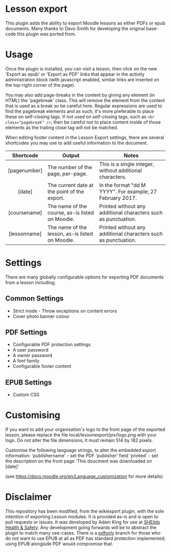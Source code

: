 Lesson export
===========

This plugin adds the ability to export Moodle lessons as either PDFs or epub documents.
Many thanks to Davo Smith for developing the original base-code this plugin was ported from.

Usage
=====

Once the plugin is installed, you can visit a lesson, then click on the new 'Export as epub' or 'Export as PDF' links that appear
in the activity administration block (with javascript enabled, similar links are inserted on the top-right corner of the page).

You may also add page-breaks in the content by giving any element (in HTML) the 'pagebreak' class. This will remove the element from the content that is used as a break so be careful here. Regular expressions are used to find the pagebreak elements and as such, it's more preferable to place these on self-closing tags. If not used on self-closing tags, such as `<br class="pagebreak" />`, then be careful not to place content inside of those elements as the trailing close tag will not be matched.

When editing footer content in the Lesson Export settings, there are several shortcodes you may use to add useful information to the
document.

|   Shortcode  	| Output                                          	| Notes                                                          	|
|:------------:	|-------------------------------------------------	|----------------------------------------------------------------	|
| [pagenumber] 	| The number of the page, per-page.               	| This is a single integer, without additional characters.       	|
|    [date]    	| The current date at the point of the export.    	| In the format "dd M YYYY". For example; 27 February 2017.      	|
| [coursename] 	| The name of the course, as-is listed on Moodle. 	| Printed without any additional characters such as punctuation. 	|
| [lessonname] 	| The name of the lesson, as-is listed on Moodle. 	| Printed without any additional characters such as punctuation. 	|

Settings
========

There are many globally configurable options for exporting PDF documents from a lesson including;

## Common Settings
- Strict mode - Throw exceptions on content errors
- Cover photo banner colour

## PDF Settings
- Configurable PDF protection settings
- A user password
- A owner password
- A font family
- Configurable footer content

## EPUB Settings
- Custom CSS

Customising
===========

If you want to add your organisation's logo to the front page of the exported lesson, please replace the file
local/lessonexport/pix/logo.png with your logo. Do not alter the file dimensions, it must remain 514 by 182 pixels.

Customise the following language strings, to alter the embedded export information:
'publishername' - set the PDF 'publisher' field
'printed' - set the description on the front page 'This doucment was downloaded on [date]'

(see https://docs.moodle.org/en/Language_customization for more details)

Disclaimer
=======

This repository has been modified, from the wikiexport plugin, with the sole intention of exporting Lesson modules. It is provided as-is and is open to pull
requests or issues. It was developed by Adam King for use at [SHEilds Health & Safety](http://sheilds.org/). Any development going forwards will be to abstract
the plugin to match many use-cases. There is a [pdfonly](https://github.com/adam-p-king/moodle_lessonexport_pdf/tree/pdfonly) branch for those who do not want
to use EPUB at all as PDF has standard protection implemented; using EPUB alongisde PDF would compromise that.
